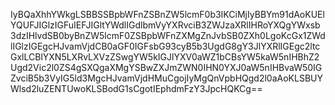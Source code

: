 IyBQaXhhYWkgLSBBSSBpbWFnZSBnZW5lcmF0b3IKCiMjIyBBYm91dAoKUElYQUFJIGlzIGFuIEFJIGltYWdlIGdlbmVyYXRvciB3ZWJzaXRlIHRoYXQgYWxsb3dzIHlvdSB0byBnZW5lcmF0ZSBpbWFnZXMgZnJvbSB0ZXh0LgoKcGx1ZWdlIGlzIGEgcHJvamVjdCB0aGF0IGFsbG93cyB5b3UgdG8gY3JlYXRlIGEgc2ltcGxlLCBlYXN5LXRvLXVzZSwgYW5kIGJlYXV0aWZ1bCBsYW5kaW5nIHBhZ2Ugd2Vic2l0ZS4gSXQgaXMgYSBwZXJmZWN0IHN0YXJ0aW5nIHBvaW50IGZvciB5b3VyIG5ld3MgcHJvamVjdHMuCgojIyMgQnVpbHQgd2l0aAoKLSBUYWlsd2luZENTUwoKLSBodG1sCgotIEphdmFzY3JpcHQKCg==
